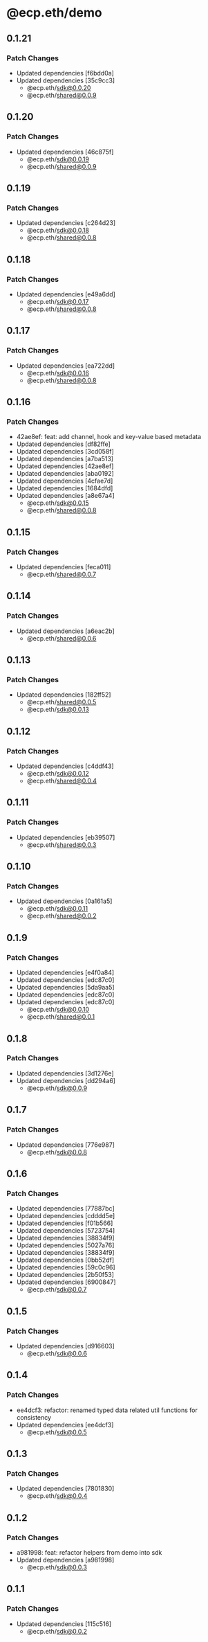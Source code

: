 # @ecp.eth/demo

## 0.1.21

### Patch Changes

- Updated dependencies [f6bdd0a]
- Updated dependencies [35c9cc3]
  - @ecp.eth/sdk@0.0.20
  - @ecp.eth/shared@0.0.9

## 0.1.20

### Patch Changes

- Updated dependencies [46c875f]
  - @ecp.eth/sdk@0.0.19
  - @ecp.eth/shared@0.0.9

## 0.1.19

### Patch Changes

- Updated dependencies [c264d23]
  - @ecp.eth/sdk@0.0.18
  - @ecp.eth/shared@0.0.8

## 0.1.18

### Patch Changes

- Updated dependencies [e49a6dd]
  - @ecp.eth/sdk@0.0.17
  - @ecp.eth/shared@0.0.8

## 0.1.17

### Patch Changes

- Updated dependencies [ea722dd]
  - @ecp.eth/sdk@0.0.16
  - @ecp.eth/shared@0.0.8

## 0.1.16

### Patch Changes

- 42ae8ef: feat: add channel, hook and key-value based metadata
- Updated dependencies [df82ffe]
- Updated dependencies [3cd058f]
- Updated dependencies [a7ba513]
- Updated dependencies [42ae8ef]
- Updated dependencies [aba0192]
- Updated dependencies [4cfae7d]
- Updated dependencies [1684dfd]
- Updated dependencies [a8e67a4]
  - @ecp.eth/sdk@0.0.15
  - @ecp.eth/shared@0.0.8

## 0.1.15

### Patch Changes

- Updated dependencies [feca011]
  - @ecp.eth/shared@0.0.7

## 0.1.14

### Patch Changes

- Updated dependencies [a6eac2b]
  - @ecp.eth/shared@0.0.6

## 0.1.13

### Patch Changes

- Updated dependencies [182ff52]
  - @ecp.eth/shared@0.0.5
  - @ecp.eth/sdk@0.0.13

## 0.1.12

### Patch Changes

- Updated dependencies [c4ddf43]
  - @ecp.eth/sdk@0.0.12
  - @ecp.eth/shared@0.0.4

## 0.1.11

### Patch Changes

- Updated dependencies [eb39507]
  - @ecp.eth/shared@0.0.3

## 0.1.10

### Patch Changes

- Updated dependencies [0a161a5]
  - @ecp.eth/sdk@0.0.11
  - @ecp.eth/shared@0.0.2

## 0.1.9

### Patch Changes

- Updated dependencies [e4f0a84]
- Updated dependencies [edc87c0]
- Updated dependencies [5da9aa5]
- Updated dependencies [edc87c0]
- Updated dependencies [edc87c0]
  - @ecp.eth/sdk@0.0.10
  - @ecp.eth/shared@0.0.1

## 0.1.8

### Patch Changes

- Updated dependencies [3d1276e]
- Updated dependencies [dd294a6]
  - @ecp.eth/sdk@0.0.9

## 0.1.7

### Patch Changes

- Updated dependencies [776e987]
  - @ecp.eth/sdk@0.0.8

## 0.1.6

### Patch Changes

- Updated dependencies [77887bc]
- Updated dependencies [cdddd5e]
- Updated dependencies [f01b566]
- Updated dependencies [5723754]
- Updated dependencies [38834f9]
- Updated dependencies [5027a76]
- Updated dependencies [38834f9]
- Updated dependencies [0bb52df]
- Updated dependencies [59c0c96]
- Updated dependencies [2b50f53]
- Updated dependencies [6900847]
  - @ecp.eth/sdk@0.0.7

## 0.1.5

### Patch Changes

- Updated dependencies [d916603]
  - @ecp.eth/sdk@0.0.6

## 0.1.4

### Patch Changes

- ee4dcf3: refactor: renamed typed data related util functions for consistency
- Updated dependencies [ee4dcf3]
  - @ecp.eth/sdk@0.0.5

## 0.1.3

### Patch Changes

- Updated dependencies [7801830]
  - @ecp.eth/sdk@0.0.4

## 0.1.2

### Patch Changes

- a981998: feat: refactor helpers from demo into sdk
- Updated dependencies [a981998]
  - @ecp.eth/sdk@0.0.3

## 0.1.1

### Patch Changes

- Updated dependencies [115c516]
  - @ecp.eth/sdk@0.0.2
